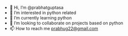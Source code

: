 - 👋 Hi, I’m @prabhatguptasa
- 👀 I’m interested in python related
- 🌱 I’m currently learning python
- 💞️ I’m looking to collaborate on projects based on python
- 📫 How to reach me prabhug22@gmail.com

<!---
prabhatguptasa/prabhatguptasa is a ✨ special ✨ repository because its `README.md` (this file) appears on your GitHub profile.
You can click the Preview link to take a look at your changes.
--->
